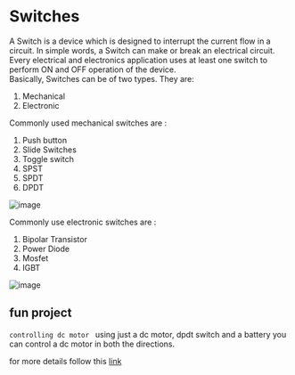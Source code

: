 # Switches
A Switch is a device which is designed to interrupt the current flow in a circuit. In simple words, a Switch can make or break an electrical circuit. Every electrical and electronics application uses at least one switch to perform ON and OFF operation of the device.  
Basically, Switches can be of two types. They are:

1. Mechanical
2. Electronic

Commonly used mechanical switches are :

1. Push button
2. Slide Switches
3. Toggle switch
4. SPST
5. SPDT
6. DPDT

![image](https://user-images.githubusercontent.com/60490438/134764593-9c8ac84d-ca5b-4369-83ee-1cebb7abeae1.png)


Commonly use electronic switches are :

1. Bipolar Transistor
2. Power Diode
3. Mosfet
4. IGBT

![image](https://user-images.githubusercontent.com/60490438/134764647-93a3c117-90ae-43ea-96fc-19effe619002.png)


## fun project
`controlling dc motor ` using just a dc motor, dpdt switch and a battery you can control a dc motor in both the directions.

for more details follow this [link](https://www.robotroom.com/DPDT-Bidirectional-Motor-Switch.html#:~:text=Connections%20in%20a%20DPDT%20switch%2C%20resulting%20in%20a,and%20then%20toggle%20the%20lever%20to%20the%20top.)
